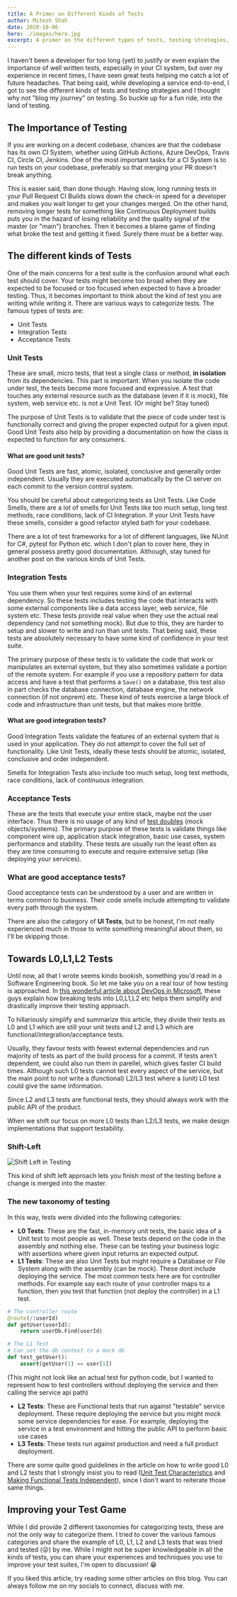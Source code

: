 ```yaml
---
title: A Primer on Different Kinds of Tests
author: Mitesh Shah
date: 2020-10-06
hero: ./images/hero.jpg
excerpt: A primer on the different types of tests, testing strategies, and an explainer on L0 L1 L2 L3 Tests and a try to answer the question, What kind of test am I writing?
---
```


I haven't been a developer for too long (yet) to justify or even explain the importance of well written tests, especially in your CI system, but over my experience in recent times, I have seen great tests helping me catch a lot of future headaches. That being said, while developing a service end-to-end, I got to see the different kinds of tests and testing strategies and I thought why not "blog my journey" on testing. So buckle up for a fun ride, into the land of testing.

## The Importance of Testing

If you are working on a decent codebase, chances are that the codebase has its own CI System, whether using GitHub Actions, Azure DevOps, Travis CI, Circle CI, Jenkins. One of the most important tasks for a CI System is to run tests on your codebase, preferably so that merging your PR doesn't break anything.

This is easier said, than done though. Having slow, long running tests in your Pull Request CI Builds slows down the check-in speed for a developer and makes you wait longer to get your changes merged. On the other hand, removing longer tests for something like Continuous Deployment builds puts you in the hazard of losing reliability and the quality signal of the master (or "main") branches. Then it becomes a blame game of finding what broke the test and getting it fixed. Surely there must be a better way.

## The different kinds of Tests

One of the main concerns for a test suite is the confusion around what each test should cover. Your tests might become too broad when they are expected to be focused or too focused when expected to have a broader testing. Thus, it becomes important to think about the kind of test you are writing while writing it. There are various ways to categorize tests. The famous types of tests are:

* Unit Tests
* Integration Tests
* Acceptance Tests

### Unit Tests

These are small, micro tests, that test a single class or method, **in isolation** from its dependencies. This part is important. When you isolate the code under test, the tests become more focused and expressive. A test that touches any external resource such as the database (even if it is mock), file system, web service etc. is not a Unit Test. (Or might be? Stay tuned)

The purpose of Unit Tests is to validate that the piece of code under test is functionally correct and giving the proper expected output for a given input. Good Unit Tests also help by providing a documentation on how the class is expected to function for any consumers.

#### What are good unit tests?

Good Unit Tests are fast, atomic, isolated, conclusive and generally order independent. Usually they are executed automatically by the CI server on each commit to the version control system.

You should be careful about categorizing tests as Unit Tests. Like Code Smells, there are a lot of smells for Unit Tests like too much setup, long test methods, race conditions, lack of CI Integration. If your Unit Tests have these smells, consider a good refactor styled bath for your codebase.

There are a lot of test frameworks for a lot of different languages, like NUnit for C#, pytest for Python etc. which I don't plan to cover here, they in general possess pretty good documentation. Although, stay tuned for another post on the various kinds of Unit Tests.

### Integration Tests

You use them when your test requires some kind of an external dependency. So these tests includes testing the code that interacts with some external components like a data access layer, web service, file system etc. These tests provide real value when they use the actual real dependency (and not something mock). But due to this, they are harder to setup and slower to write and run than unit tests. That being said, these tests are absolutely necessary to have some kind of confidence in your test suite.

The primary purpose of these tests is to validate the code that work or manipulates an external system, but they also sometimes validate a portion of the remote system. For example if you use a repository pattern for data access and have a test that performs a `Save()` on a database, this test also in part checks the database connection, database engine, the network connection (if not onprem) etc. These kind of tests exercise a large block of code and infrastructure than unit tests, but that makes more brittle.

#### What are good integration tests?

Good Integration Tests validate the features of an external system that is used in your application. They do not attempt to cover the full set of functionality. Like Unit Tests, ideally these tests should be atomic, isolated, conclusive and order independent.

Smells for Integration Tests also include too much setup, long test methods, race conditions, lack of continuous integration.

### Acceptance Tests

These are the tests that execute your entire stack, maybe not the user interface. Thus there is no usage of any kind of [test doubles](https://en.wikipedia.org/wiki/Test_double)  (mock objects/systems). The primary purpose of these tests is validate things like component wire up, application stack integration, basic use cases, system performance and stability. These tests are usually run the least often as they are time consuming to execute and require extensive setup (like deploying your services).

### What are good acceptance tests?

Good acceptance tests can be understood by a user and are written in terms common to business. Their code smells include attempting to validate every path through the system.

There are also the category of **UI Tests**, but to be honest, I'm not really experienced much in those to write something meaningful about them, so I'll be skipping those.

## Towards L0,L1,L2 Tests

Until now, all that I wrote seems kindo bookish, something you'd read in a Software Engineering book. So let me take you on a real tour of how testing is approached. In [this wonderful article about DevOps in Microsoft](https://docs.microsoft.com/en-us/azure/devops/learn/devops-at-microsoft/shift-left-make-testing-fast-reliable), these guys explain how breaking tests into L0,L1,L2 etc helps them simplify and drastically improve their testing approach.

To hillariously simplify and summarize this article, they divide their tests as L0 and L1 which are still your unit tests and L2 and L3 which are functional/integration/acceptance tests.

Usually, they favour tests with fewest external dependencies and run majority of tests as part of the build process for a commit. If tests aren't dependent, we could also run them in parellel, which gives faster CI build times. Although such L0 tests cannot test every aspect of the service, but the main point to not write a (functional) L2/L3 test where a (unit) L0 test could give the same information.

Since L2 and L3 tests are functional tests, they should always work with the public API of the product.

When we shift our focus on more L0 tests than L2/L3 tests, we make design implementations that support testability.

### Shift-Left

![Shift Left in Testing](https://docs.microsoft.com/en-us/azure/devops/learn/_img/shift-left.png)

This kind of shift left approach lets you finish most of the testing before a change is merged into the master.

### The new taxonomy of testing

In this way, tests were divided into the following categories:

* **L0 Tests**: These are the fast, in-memory unit tests, the basic idea of a Unit test to most people as well. These tests depend on the code in the assembly and nothing else. These can be testing your business logic with assertions where given input returns an expected output.
* **L1 Tests**: These are also Unit Tests but might require a Database or File System along with the assembly (can be mock). These dont include deploying the service. The most common tests here are for controller methods. For example say each route of your controller maps to a function, then you test that function (not deploy the controller) in a L1 test.

```python
# The controller route
@route(/:userId)
def getUser(userId):
    return userDb.Find(userId)

# The L1 Test
# Can set the db context to a mock db
def test_getUser():
    assert(getUser(1) == user[1])
```

(This might not look like an actual test for python code, but I wanted to represent how to test controllers without deploying the service and then calling the service api path)

* **L2 Tests**: These are Functional tests that run against "testable" service deployment. These require deploying the service but you might mock some service dependencies for ease. For example, deploying the service in a test environment and hitting the public API to perform basic use cases
* **L3 Tests**: These tests run against production and need a full product deployment.

There are some quite good guidelines in the article on how to write good L0 and L2 tests that I strongly insist you to read ([Unit Test Characteristics](https://docs.microsoft.com/en-us/azure/devops/learn/devops-at-microsoft/shift-left-make-testing-fast-reliable#unit-test-characteristics) and [Making Functional Tests Independent](https://docs.microsoft.com/en-us/azure/devops/learn/devops-at-microsoft/shift-left-make-testing-fast-reliable#functional-tests-must-be-independent)),  since I don't want to reiterate those same things.

## Improving your Test Game

While I did provide 2 different taxonomies for categorizing tests, these are not the only way to categorize them. I tried to cover the various famous categories and share the example of L0, L1, L2 and L3 tests that was tried and tested (😜) by me. While I might not be super knowledgeable in all the kinds of tests, you can share your experiences and techniques you use to improve your test suites, I'm open to discussion! 😁

If you liked this article, try reading some other articles on this blog. You can always follow me on my socials to connect, discuss with me.